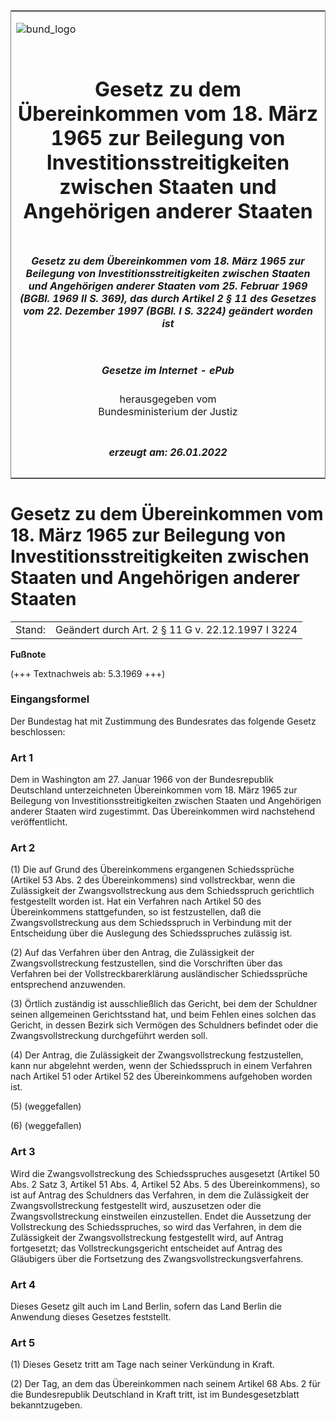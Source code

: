 <span id="DECKBLATT.html"></span>

<table border="0" frame="border" width="100%">

<tr valign="top">

<td align="left">

![bund\_logo](BfJ_2021_Web_de_de.gif)

</td>

<td align="right">

 

</td>

</tr>

<tr align="center" valign="middle">

<td colspan="2">

# Gesetz zu dem Übereinkommen vom 18. März 1965 zur Beilegung von Investitionsstreitigkeiten zwischen Staaten und Angehörigen anderer Staaten

</td>

</tr>

<tr align="center" valign="middle">

<td colspan="2">

##### Gesetz zu dem Übereinkommen vom 18. März 1965 zur Beilegung von Investitionsstreitigkeiten zwischen Staaten und Angehörigen anderer Staaten vom 25. Februar 1969 (BGBl. 1969 II S. 369), das durch Artikel 2 § 11 des Gesetzes vom 22. Dezember 1997 (BGBl. I S. 3224) geändert worden ist

</td>

</tr>

<tr align="center" valign="middle">

<td colspan="2">

  
  

##### Gesetze im Internet - ePub  
  
herausgegeben vom  
Bundesministerium der Justiz

</td>

</tr>

<tr align="center" valign="bottom">

<td colspan="2">

  
  

##### erzeugt am: 26.01.2022

</td>

</tr>

</table>

<span id="BJNR203690969.html"></span>

# Gesetz zu dem Übereinkommen vom 18. März 1965 zur Beilegung von Investitionsstreitigkeiten zwischen Staaten und Angehörigen anderer Staaten

<div>

<div class="jnhtml">

|        |                                                   |
| ------ | ------------------------------------------------- |
| Stand: | Geändert durch Art. 2 § 11 G v. 22.12.1997 I 3224 |

</div>

</div>

<div>

  
**Fußnote**

<div class="jnhtml">

<div>

<div class="jurAbsatz">

(+++ Textnachweis ab: 5.3.1969 +++)

</div>

</div>

</div>

</div>

<span id="BJNR203690969BJNE000100326.html"></span>

### Eingangsformel  

<div>

<div class="jnhtml">

<div>

<div class="jurAbsatz">

Der Bundestag hat mit Zustimmung des Bundesrates das folgende Gesetz
beschlossen:

</div>

</div>

</div>

</div>

<span id="BJNR203690969BJNE000200326.html"></span>

### Art 1  

<div>

<div class="jnhtml">

<div>

<div class="jurAbsatz">

Dem in Washington am 27. Januar 1966 von der Bundesrepublik Deutschland
unterzeichneten Übereinkommen vom 18. März 1965 zur Beilegung von
Investitionsstreitigkeiten zwischen Staaten und Angehörigen anderer
Staaten wird zugestimmt. Das Übereinkommen wird nachstehend
veröffentlicht.

</div>

</div>

</div>

</div>

<span id="BJNR203690969BJNE000301308.html"></span>

### Art 2  

<div>

<div class="jnhtml">

<div>

<div class="jurAbsatz">

(1) Die auf Grund des Übereinkommens ergangenen Schiedssprüche (Artikel
53 Abs. 2 des Übereinkommens) sind vollstreckbar, wenn die Zulässigkeit
der Zwangsvollstreckung aus dem Schiedsspruch gerichtlich festgestellt
worden ist. Hat ein Verfahren nach Artikel 50 des Übereinkommens
stattgefunden, so ist festzustellen, daß die Zwangsvollstreckung aus dem
Schiedsspruch in Verbindung mit der Entscheidung über die Auslegung des
Schiedsspruches zulässig ist.

</div>

<div class="jurAbsatz">

(2) Auf das Verfahren über den Antrag, die Zulässigkeit der
Zwangsvollstreckung festzustellen, sind die Vorschriften über das
Verfahren bei der Vollstreckbarerklärung ausländischer Schiedssprüche
entsprechend anzuwenden.

</div>

<div class="jurAbsatz">

(3) Örtlich zuständig ist ausschließlich das Gericht, bei dem der
Schuldner seinen allgemeinen Gerichtsstand hat, und beim Fehlen eines
solchen das Gericht, in dessen Bezirk sich Vermögen des Schuldners
befindet oder die Zwangsvollstreckung durchgeführt werden soll.

</div>

<div class="jurAbsatz">

(4) Der Antrag, die Zulässigkeit der Zwangsvollstreckung festzustellen,
kann nur abgelehnt werden, wenn der Schiedsspruch in einem Verfahren
nach Artikel 51 oder Artikel 52 des Übereinkommens aufgehoben worden
ist.

</div>

<div class="jurAbsatz">

(5) (weggefallen)

</div>

<div class="jurAbsatz">

(6) (weggefallen)

</div>

</div>

</div>

</div>

<span id="BJNR203690969BJNE000400326.html"></span>

### Art 3  

<div>

<div class="jnhtml">

<div>

<div class="jurAbsatz">

Wird die Zwangsvollstreckung des Schiedsspruches ausgesetzt (Artikel 50
Abs. 2 Satz 3, Artikel 51 Abs. 4, Artikel 52 Abs. 5 des Übereinkommens),
so ist auf Antrag des Schuldners das Verfahren, in dem die Zulässigkeit
der Zwangsvollstreckung festgestellt wird, auszusetzen oder die
Zwangsvollstreckung einstweilen einzustellen. Endet die Aussetzung der
Vollstreckung des Schiedsspruches, so wird das Verfahren, in dem die
Zulässigkeit der Zwangsvollstreckung festgestellt wird, auf Antrag
fortgesetzt; das Vollstreckungsgericht entscheidet auf Antrag des
Gläubigers über die Fortsetzung des Zwangsvollstreckungsverfahrens.

</div>

</div>

</div>

</div>

<span id="BJNR203690969BJNE000500326.html"></span>

### Art 4  

<div>

<div class="jnhtml">

<div>

<div class="jurAbsatz">

Dieses Gesetz gilt auch im Land Berlin, sofern das Land Berlin die
Anwendung dieses Gesetzes feststellt.

</div>

</div>

</div>

</div>

<span id="BJNR203690969BJNE000600326.html"></span>

### Art 5  

<div>

<div class="jnhtml">

<div>

<div class="jurAbsatz">

(1) Dieses Gesetz tritt am Tage nach seiner Verkündung in Kraft.

</div>

<div class="jurAbsatz">

(2) Der Tag, an dem das Übereinkommen nach seinem Artikel 68 Abs. 2 für
die Bundesrepublik Deutschland in Kraft tritt, ist im Bundesgesetzblatt
bekanntzugeben.

</div>

</div>

</div>

</div>
